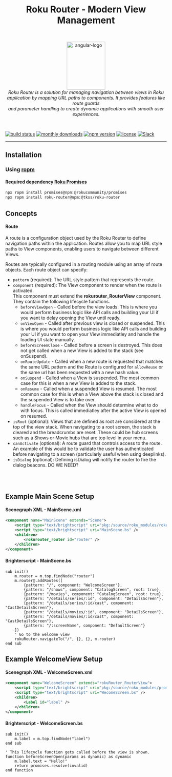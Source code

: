 <h1 align="center">Roku Router - Modern View Management</h1>
<br>
<p align="center">
	<img src="https://github.com/user-attachments/assets/734ca644-8d42-49be-84b3-2a717e6f3267" alt="angular-logo" width="120px" height="149px"/>
	<br>
	<em>Roku Router is a solution for managing navigation between views in Roku<br> application by mapping URL paths to components. It provides features like route guards<br> and parameter handling to create dynamic applications with smooth user experiences.</em>
</p>
<br>

[![build status](https://img.shields.io/github/workflow/status/TKSS-Software/roku-router/build.yml?logo=github&branch=master)](https://github.com/TKSS-Software/roku-router/actions?query=branch%3Amaster+workflow%3Abuild)
[![monthly downloads](https://img.shields.io/npm/dm/@tkss/roku-router.svg?sanitize=true&logo=npm&logoColor=)](https://npmcharts.com/compare/@tkss/roku-router?minimal=true)
[![npm version](https://img.shields.io/npm/v/@tkss/roku-router.svg?logo=npm)](https://www.npmjs.com/package/@tkss/roku-router)
[![license](https://img.shields.io/github/license/TKSS-Software/roku-router.svg)](LICENSE)
[![Slack](https://img.shields.io/badge/Slack-RokuCommunity-4A154B?logo=slack)](https://join.slack.com/t/rokudevelopers/shared_invite/zt-4vw7rg6v-NH46oY7hTktpRIBM_zGvwA)


<hr>

## Installation
### Using [ropm](https://www.npmjs.com/package/roku-router)
#### Required dependency [Roku Promises](https://github.com/rokucommunity/promises)
```bash
npx ropm install promises@npm:@rokucommunity/promises
npx ropm install roku-router@npm:@tkss/roku-router
```

## Concepts
#### Route
A route is a configuration object used by the Roku Router to define navigation paths within the application. Routes allow you to map URL style paths to View components, enabling users to navigate between different Views.

Routes are typically configured in a routing module using an array of route objects. Each route object can specify:
* `pattern` (required): The URL style pattern that represents the route.
* `component` (required): The View component to render when the route is activated.<br>This component must extend the **rokurouter_RouterView** component.<br>They contain the following lifecycle functions. 
    * `beforeViewOpen` - Called before the view loads.  This is where you would perform business logic like API calls and building your UI if you want to delay opening the View until ready.
    * `onViewOpen` - Called after previous view is closed or suspended. This is where you would perform business logic like API calls and building your UI if you want to open your View immediatley and handle the loading UI state manually.
    * `beforeScreenClose` - Called before a screen is destroyed. This does not get called when a new View is added to the stack (see onSuspend).
    * `onRouteUpdate` - Called when a new route is requested that matches the same URL pattern and the Route is configured for `allowReuse` or the same url has been requested with a new hash value.
    * `onSuspend` - Called when a View is suspended. The most common case for this is when a new View is added to the stack.  
    * `onResume` - Called when a suspended View is resumed. The most common case for this is when a View above the stack is closed and the suspended View is to take over.
    * `handleFocus` - Called when the View should determine what to do with focus.  This is called immediatley after the active View is opened on resumed.
* `isRoot` (optional): Views that are defined as root are considered at the top of the view stack. When navigating to a root screen, the stack is cleared and the breadcrumbs are reset.  These could be hub screens such as a Shows or Movie hubs that are top level in your menu.
* `canActivate` (optional): A route guard that controls access to the route. An example of this would be to validate the user has authenticated before navigating to a screen (particularly useful when using deeplinks).
* `isDialog` (optional): Defining isDialog will notify the router to fire the dialog beacons. DO WE NEED?

<br/><br/>
## Example Main Scene Setup
#### Scenegraph XML - MainScene.xml
```XML
<component name="MainScene" extends="Scene">
	<script type="text/brightscript" uri="pkg:/source/roku_modules/rokurouter/router.brs" />
	<script type="text/brightscript" uri="MainScene.bs" />
	<children>
		<rokurouter_router id="router" />
	</children>
</component>

```
#### Brighterscript - MainScene.bs
```brighterscript
sub init()
    m.router = m.top.findNode("router")
    m.router@.addRoutes([
        {pattern: "/", component: "WelcomeScreen"},
        {pattern: "/shows", component: "CatalogScreen", root: true},
        {pattern: "/movies", component: "CatalogScreen", root: true},
        {pattern: "/details/series/:id", component: "DetailsScreen"},
        {pattern: "/details/series/:id/cast", component: "CastDetailsScreen"},
        {pattern: "/details/movies/:id", component: "DetailsScreen"},
        {pattern: "/details/movies/:id/cast", component: "CastDetailsScreen"},
        {pattern: "/:screenName", component: "DefaultScreen"}
    ])
    ' Go to the welcome view
    rokuRouter.navigateTo("/", {}, {}, m.router)
end sub
```

## Example WelcomeView Setup
#### Scenegraph XML - WelcomeScreen.xml
```XML
<component name="WelcomeScreen" extends="rokuRouter_RouterView">
	<script type="text/brightscript" uri="pkg:/source/roku_modules/promises/promises.brs" />
	<script type="text/brightscript" uri="WecomeScreen.bs" />
	<children>
		<Label id="label" />
	</children>
</component>

```
#### Brighterscript - WelcomeScreen.bs
```brighterscript
sub init()
    m.label = m.top.findNode("label")
end sub

' This lifecycle function gets called before the view is shown.
function beforeScreenOpen(params as dynamic) as dynamic
    m.label.text = "Hello!"
    return promises.resolve(invalid)
end function
```
